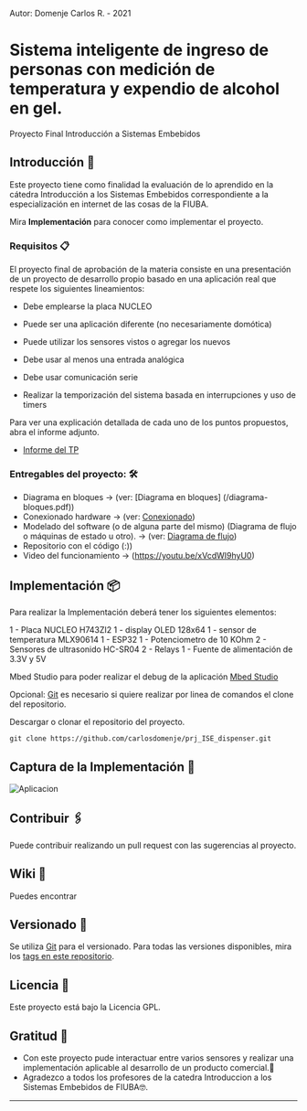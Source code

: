 Autor: Domenje Carlos R. - 2021

# Sistema inteligente de ingreso de personas con medición de temperatura y expendio de alcohol en gel.

Proyecto Final Introducción a Sistemas Embebidos


## Introducción 🚀

Este proyecto tiene como finalidad la evaluación de lo aprendido en la cátedra Introducción a los Sistemas Embebidos correspondiente a la especialización en internet de las cosas de la FIUBA. 



Mira **Implementación** para conocer como implementar el proyecto.


### Requisitos 📋

El proyecto final de aprobación de la materia consiste en una presentación de un proyecto de desarrollo propio basado en una aplicación real que respete los siguientes lineamientos:

* Debe emplearse la placa NUCLEO

* Puede ser una aplicación diferente (no necesariamente domótica)

* Puede utilizar los sensores vistos o agregar los nuevos

* Debe usar al menos una entrada analógica

* Debe usar comunicación serie 

* Realizar la temporización del sistema basada en interrupciones y uso de timers

Para ver una explicación detallada de cada uno de los puntos propuestos, abra el informe adjunto. 

* [Informe del TP](/informe.pdf)


### Entregables del proyecto: 🛠️

* Diagrama en bloques -> (ver: [Diagrama en bloques] (/diagrama-bloques.pdf))
* Conexionado hardware -> (ver: [Conexionado](/conexionado.pdf))
* Modelado del software (o de alguna parte del mismo) (Diagrama de flujo o máquinas de estado u otro).
    -> (ver: [Diagrama de flujo](/diagrama-flujo.pdf))
* Repositorio con el código (:))
* Video del funcionamiento -> (https://youtu.be/xVcdWI9hyU0)


## Implementación 📦

Para realizar la Implementación deberá tener los siguientes elementos:

1 - Placa NUCLEO H743ZI2
1 - display OLED 128x64
1 - sensor de temperatura MLX90614
1 - ESP32
1 - Potenciometro de 10 KOhm
2 - Sensores de ultrasonido HC-SR04
2 - Relays
1 - Fuente de alimentación de 3.3V y 5V

Mbed Studio para poder realizar el debug de la aplicación
[Mbed Studio](https://os.mbed.com/studio/) 

Opcional: 
[Git](https://git-scm.com/book/en/v2/Getting-Started-Installing-Git) es necesario si quiere realizar por linea de comandos el clone del repositorio.

Descargar o clonar el repositorio del proyecto.
```
git clone https://github.com/carlosdomenje/prj_ISE_dispenser.git

```

## Captura de la Implementación 📳️

![Aplicacion](/app.png)


## Contribuir 🖇️

Puede contribuir realizando un pull request con las sugerencias al proyecto.

## Wiki 📖

Puedes encontrar 

## Versionado 📌

Se utiliza [Git](https://git-scm.com/) para el versionado. Para todas las versiones disponibles, mira los [tags en este repositorio](https://github.com/carlosdomenje/prj_ISE_dispenser.git).


## Licencia 📄

Este proyecto está bajo la Licencia GPL.

## Gratitud 🎁

* Con este proyecto pude interactuar entre varios sensores y realizar una implementación aplicable al desarrollo de un producto comercial.📢
* Agradezco a todos los profesores de la catedra Introduccion a los Sistemas Embebidos de FIUBA🤓.


---
